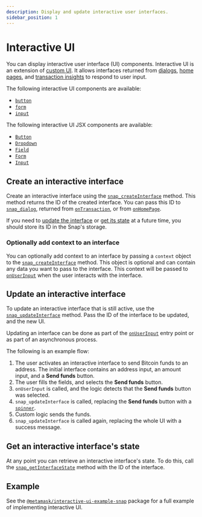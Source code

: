 ```yaml
---
description: Display and update interactive user interfaces.
sidebar_position: 1
---
```


# Interactive UI

You can display interactive user interface (UI) components.
Interactive UI is an extension of [custom UI](index.md).
It allows interfaces returned from [dialogs](dialogs.md), [home pages](home-pages.md), and
[transaction insights](../../reference/entry-points.md#ontransaction) to respond to user input.

The following interactive UI components are available:

- [`button`](index.md#button)
- [`form`](index.md#form)
- [`input`](index.md#input)

The following interactive UI JSX components are available:

- [`Button`](with-jsx.md#button)
- [`Dropdown`](with-jsx.md#dropdown)
- [`Field`](with-jsx.md#field)
- [`Form`](with-jsx.md#form)
- [`Input`](with-jsx.md#input)

## Create an interactive interface

Create an interactive interface using the
[`snap_createInterface`](../../reference/snaps-api.md#snap_createinterface) method.
This method returns the ID of the created interface.
You can pass this ID to [`snap_dialog`](../../reference/snaps-api.md#snap_dialog), returned from
[`onTransaction`](../../reference/entry-points.md#ontransaction), or from
[`onHomePage`](../../reference/entry-points.md#onhomepage).

If you need to [update the interface](#update-an-interactive-interface) or
[get its state](#get-an-interactive-interfaces-state) at a future time, you should store its ID in
the Snap's storage.

### Optionally add context to an interface

You can optionally add context to an interface by passing a `context` object to the
[`snap_createInterface`](../../reference/snaps-api.md#snap_createinterface) method.
This object is optional and can contain any data you want to pass to the interface.
This context will be passed to [`onUserInput`](../../reference/entry-points.md#onuserinput) when the user interacts with the interface.

## Update an interactive interface

To update an interactive interface that is still active, use the
[`snap_updateInterface`](../../reference/snaps-api.md#snap_updateinterface) method.
Pass the ID of the interface to be updated, and the new UI.

Updating an interface can be done as part of the
[`onUserInput`](../../reference/entry-points.md#onuserinput) entry point or as part of an
asynchronous process.

The following is an example flow:

1. The user activates an interactive interface to send Bitcoin funds to an address.
   The initial interface contains an address input, an amount input, and a **Send funds** button.
2. The user fills the fields, and selects the **Send funds** button.
3. `onUserInput` is called, and the logic detects that the **Send funds** button was selected.
4. `snap_updateInterface` is called, replacing the **Send funds** button with a [`spinner`](index.md#spinner).
5. Custom logic sends the funds.
6. `snap_updateInterface` is called again, replacing the whole UI with a success message.

## Get an interactive interface's state

At any point you can retrieve an interactive interface's state.
To do this, call the [`snap_getInterfaceState`](../../reference/snaps-api.md#snap_getinterfacestate)
method with the ID of the interface.

## Example

See the [`@metamask/interactive-ui-example-snap`](https://github.com/MetaMask/snaps/tree/main/packages/examples/packages/interactive-ui)
package for a full example of implementing interactive UI.
